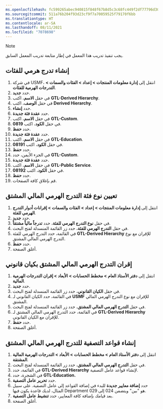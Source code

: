 ```yaml
---
ms.openlocfilehash: fc599265abec940815f848f67b8d5c3c68fc449f2df77796d30f19d80446ef5a
ms.sourcegitcommit: 511a76b204f93d23cf9f7a70059525f79170f6bb
ms.translationtype: HT
ms.contentlocale: ar-SA
ms.lasthandoff: 08/11/2021
ms.locfileid: "7078698"
---
```

> [!NOTE] 
> يجب تنفيذ تدريب هذا المعمل في إطار متابعة تدريب المعمل السابق. 

## <a name="create-a-category-hierarchy"></a>إنشاء تدرج هرمي للفئات 

1.  في شركة USMF، انتقل إلى **إدارة معلومات المنتجات > إعداد > الفئات والسمات > التدرجات الهرمية للفئات**.
2.  حدد **جديد‎**.
3.  في حقل **الاسم**، اكتب **GTL-Derived Hierarchy**.
4.  في حقل **الوصف**، اكتب **Derived Hierarchy**.
5.  حدد **إنشاء**.
6.  حدد **عقدة فئة جديدة**.
7.  في حقل **الاسم**، اكتب **GTL-Custom‎**.
8.  في حقل **الكود**، اكتب **0819**.
9.  حدد **حفظ**.
10.  حدد **عقدة فئة جديدة**.
10. في حقل **الاسم**، اكتب **GTL-Education‎**.
11. في حقل **الكود**، اكتب **08191**.
12. حدد **حفظ**.
12. في الجزء الأيمن، حدد **GTL-Custom**.
13. حدد **عقدة فئة جديدة**.
14. في حقل **الاسم**، اكتب **GTL-Public Service**.
15. في حقل **الكود**، اكتب **08192**.
16. حدد **حفظ**.
17. قم بإغلاق كافة الصفحات.

## <a name="assign-the-derived-financial-hierarchy-category-type"></a>تعيين نوع فئة التدرج الهرمي المالي المشتق 

1.  انتقل إلى **إدارة معلومات المنتجات > إعداد > الفئات والسمات > إقرانات أدوار التدرج الهرمي للفئة**.
2.  حدد **جديد‎**.
3.  في حقل **نوع التدرج الهرمي للفئة**، حدد **تدرجاً مالياً مشتقاً**.
4.  في حقل **التدرج الهرمي للفئة**، حدد زر القائمة المنسدلة لفتح البحث.
5.  في القائمة، حدد التدرج الهرمي للفئة **GTL-Derived Hierarchy** للإقران مع نوع التدرج الهرمي المالي المشتق.
6.  حدد **حفظ**.
7.  أغلق الصفحة.

## <a name="associate-the-derived-financial-hierarchy-with-a-legal-entity"></a>إقران التدرج الهرمي المالي المشتق بكيان قانوني 

1.  انتقل إلى **دفتر الأستاذ العام > مخطط الحسابات > الأبعاد > إقران التدرجات الهرمية المالية**.
2.  حدد **جديد‎**.
3.  في حقل **الكيان القانوني**، حدد زر القائمة المنسدلة لفتح البحث.
4.  في القائمة، حدد الكيان القانوني لـ **USMF** للإقران مع نوع التدرج الهرمي المالي المشتق.
5.  في حقل **التدرج الهرمي المالي المشتق**، حدد زر القائمة المنسدلة لفتح البحث.
6.  في القائمة، حدد التدرج الهرمي المالي المشتق لـ **GTL-Derived Hierarchy** للإقران مع الكيان القانوني.
7.  حدد **حفظ**.
8.  أغلق الصفحة.

## <a name="create-filter-rules-for-the-derived-financial-hierarchy"></a>إنشاء قواعد التصفية للتدرج الهرمي المالي المشتق 

1.  انتقل إلى **دفتر الأستاذ العام > مخطط الحسابات > الأبعاد > التدرجات الهرمية المالية المشتقة**.
2.  في حقل **التدرج الهرمي المالي المشتق**، حدد زر القائمة المنسدلة لفتح البحث.
3.  في القائمة، حدد **GTL-Derived Hierarchy** لإنشاء قواعد عامل التصفية.
4.  في الشجرة، حدد **GTL-Education.**
5.  حدد **تحرير عامل التصفية**.
6.  حدد **إضافة معايير جديدة** للبدء في إضافة القواعد إلى عامل التصفية. على سبيل المثال، لديك قاعدة يكون فيها Department هو "بين" ويتضمن 024 إلى 029.
7.  بعد قيامك بإضافة كافة المعايير، حدد **تنشيط عامل التصفية**.
8.  أغلق الصفحة.
